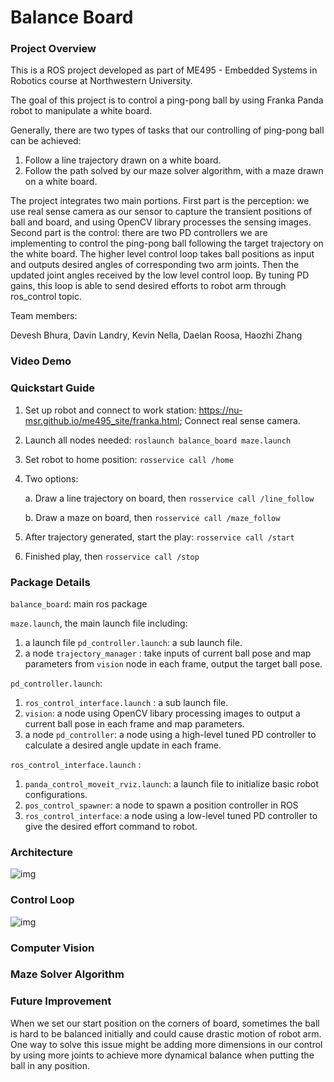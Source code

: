 # Balance Board

### Project Overview

This is a ROS project developed as part of ME495 - Embedded Systems in Robotics course at Northwestern University.

The goal of this project is to control a ping-pong ball by using Franka Panda robot  to manipulate a white board. 

Generally, there are two types of tasks that our controlling of ping-pong ball can be achieved:

1. Follow a line trajectory drawn on a white board. 
2. Follow the path solved by our maze solver algorithm, with a maze drawn on a white board. 

The project integrates two main portions. First part is the perception: we use real sense camera as our sensor to capture the transient positions of ball and board, and using OpenCV library processes the sensing images. Second part is the control: there are two PD controllers we are implementing to control the ping-pong ball following the target trajectory on the white board. The higher level control loop takes ball positions as input and outputs desired angles of corresponding two arm joints.  Then the updated joint angles received by the low level control loop. By tuning PD gains, this loop is able to send desired efforts to robot arm through ros_control topic.  

Team members:

Devesh Bhura, Davin Landry, Kevin Nella, Daelan Roosa, Haozhi Zhang

### Video Demo



### Quickstart Guide

1. Set up robot and connect to work station: https://nu-msr.github.io/me495_site/franka.html; Connect real sense camera.

2. Launch all nodes needed: `roslaunch balance_board maze.launch`

3. Set robot to home position: `rosservice call /home`

4. Two options:

   a. Draw a line trajectory on board, then `rosservice call /line_follow`

   b. Draw a maze on board, then `rosservice call /maze_follow`

5. After trajectory generated, start the play: `rosservice call /start`

6. Finished play, then `rosservice call /stop`

### Package Details

`balance_board`: main ros package

`maze.launch`, the main launch file including: 

1. a launch file `pd_controller.launch`: a sub launch file.
2. a node `trajectory_manager` : take inputs of current ball pose and map parameters from `vision` node in each frame, output the target ball pose.  

`pd_controller.launch`: 

1.  `ros_control_interface.launch` : a sub launch file.
2.  `vision`: a node using OpenCV libary processing images to output a current ball pose in each frame and map parameters.
3. a node `pd_controller`: a node using a high-level tuned PD controller to calculate a desired angle update in each frame. 

 `ros_control_interface.launch` :

1. `panda_control_moveit_rviz.launch`: a launch file to initialize basic robot configurations.
2. `pos_control_spawner`: a node to spawn a position controller in ROS 
3. `ros_control_interface`: a node using a low-level tuned PD controller to give the desired effort command to robot.

### Architecture

 ![img](https://documents.lucid.app/documents/016a84d4-ee5f-441b-803b-49a0ed6e6852/pages/0_0?a=395&x=172&y=93&w=611&h=1034&store=1&accept=image%2F*&auth=LCA%206ef4b283f28e7322fce266730dc833f7660ca186-ts%3D1638816158)

### Control Loop

 ![img](https://documents.lucid.app/documents/d9cacb50-e613-4a57-96a8-e48c03650f00/pages/0_0?a=542&x=-1&y=40&w=1182&h=881&store=1&accept=image%2F*&auth=LCA%2084f4d8bb0bc569761947bb638a61287baa8fa32d-ts%3D1638817068)

### Computer Vision

### Maze Solver Algorithm 



### Future Improvement 

When we set our start position on the corners of board, sometimes the ball is hard to be balanced initially and could cause drastic motion of robot arm. One way to solve this issue might be adding more dimensions in our control by using more joints to achieve more dynamical balance when putting the ball in  any position. 
